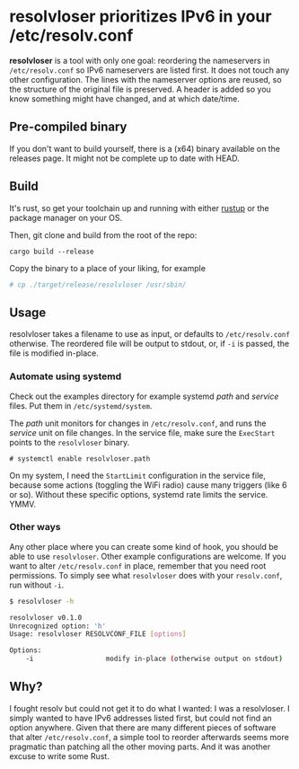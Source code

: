 # resolvloser prioritizes IPv6 in your /etc/resolv.conf

**resolvloser** is a tool with only one goal: reordering the nameservers in
`/etc/resolv.conf` so IPv6 nameservers are listed first. It does not touch any
other configuration. The lines with the nameserver options are reused, so the
structure of the original file is preserved. A header is added so you know
something might have changed, and at which date/time.


## Pre-compiled binary

If you don't want to build yourself, there is a (x64) binary available on the
releases page. It might not be complete up to date with HEAD.

## Build

It's rust, so get your toolchain up and running with either
[rustup](https://rustup.rs/) or the package manager on your OS.

Then, git clone and build from the root of the repo:
```
cargo build --release
```

Copy the binary to a place of your liking, for example
```bash
# cp ./target/release/resolvloser /usr/sbin/
```

## Usage

resolvloser takes a filename to use as input, or defaults to `/etc/resolv.conf`
otherwise. The reordered file will be output to stdout, or,  if `-i` is passed,
the file is modified in-place.

### Automate using systemd

Check out the examples directory for example systemd *path* and *service*
files. Put them in `/etc/systemd/system`.

The *path* unit monitors for changes in `/etc/resolv.conf`, and runs the
*service* unit on file changes. In the service file, make sure the
`ExecStart` points to the `resolvloser` binary.

```
# systemctl enable resolvloser.path
```

On my system, I need the `StartLimit` configuration in the service file,
because some actions (toggling the WiFi radio) cause many triggers (like 6 or
so). Without these specific options, systemd rate limits the service. YMMV.

### Other ways

Any other place where you can create some kind of hook, you should be able to
use `resolvloser`. Other example configurations are welcome.  If you want to
alter `/etc/resolv.conf` in place, remember that you need root permissions. To
simply see what `resolvloser` does with your `resolv.conf`, run without `-i`.

```bash
$ resolvloser -h

resolvloser v0.1.0
Unrecognized option: 'h'
Usage: resolvloser RESOLVCONF_FILE [options]

Options:
    -i                  modify in-place (otherwise output on stdout)
```



## Why?

I fought resolv but could not get it to do what I wanted: I was a resolvloser.
I simply wanted to have IPv6 addresses listed first, but could not find an
option anywhere. Given that there are many different pieces of software that
alter `/etc/resolv.conf`, a simple tool to reorder afterwards seems more
pragmatic than patching all the other moving parts. And it was another excuse to
write some Rust. 
